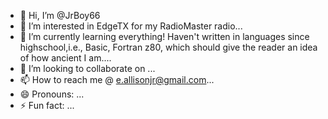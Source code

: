 - 👋 Hi, I’m @JrBoy66
- 👀 I’m interested in EdgeTX for my RadioMaster radio...
- 🌱 I’m currently learning everything! Haven't written in languages since highschool,i.e., Basic, Fortran z80, which should give the reader an idea of how ancient I am....
- 💞️ I’m looking to collaborate on ...
- 📫 How to reach me @ e.allisonjr@gmail.com...
- 😄 Pronouns: ...
- ⚡ Fun fact: ...

<!---
JrBoy66/JrBoy66 is a ✨ special ✨ repository because its `README.md` (this file) appears on your GitHub profile.
You can click the Preview link to take a look at your changes.
--->
